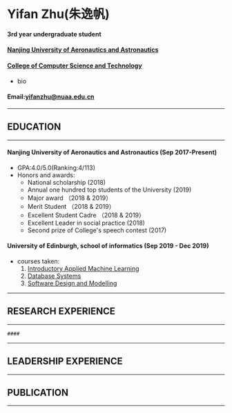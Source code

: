 # Yifan Zhu(朱逸帆)

#### 3rd year undergraduate student 
#### [Nanjing University of Aeronautics and Astronautics](http://iao.nuaa.edu.cn/)
#### [College of Computer Science and Technology](http://cs.nuaa.edu.cn/)

- bio

#### Email:yifanzhu@nuaa.edu.cn
***
## EDUCATION
***
#### Nanjing University of Aeronautics and Astronautics                                                     (Sep 2017-Present)
- GPA:4.0/5.0(Ranking:4/113)
- Honors and awards:
    - National scholarship                                                                                              (2018)
    - Annual one hundred top students of the University                                                                 (2019)
    - Major award                                                                                               （2018 & 2019）
    - Merit Student                                                                                             （2018 & 2019）
    - Excellent Student Cadre                                                                                   （2018 & 2019）
    - Excellent Leader in social practice                                                                               (2018)
    - Second prize of College's speech contest                                                                          (2017)

#### University of Edinburgh, school of informatics                                                                             (Sep 2019 - Dec 2019)
- courses taken:
    1. [Introductory Applied Machine Learning](http://www.drps.ed.ac.uk/19-20/dpt/cxinfr10069.htm)
    2. [Database Systems](http://www.drps.ed.ac.uk/19-20/dpt/cxinfr10070.htm)
    3. [Software Design and Modelling](http://www.drps.ed.ac.uk/19-20/dpt/cxinfr10064.htm)
    
***
## RESEARCH EXPERIENCE
***

    ####
    
***
## LEADERSHIP EXPERIENCE
***
## PUBLICATION
***
